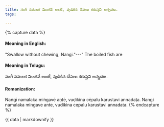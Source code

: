 ```yaml
---
title: నంగీ నమలక మింగవే అంటే, వుడికిన చేపలు కరుస్తవి అన్నదట.
tags:

---
```


{% capture data %}
#### Meaning in English:
"Swallow without chewing, Nangi."---" The boiled fish are

#### Meaning in Telugu:
నంగీ నమలక మింగవే అంటే, వుడికిన చేపలు కరుస్తవి అన్నదట.

#### Romanization:
Naṅgī namalaka miṅgavē aṇṭē, vuḍikina cēpalu karustavi annadaṭa.
Nangi namalaka mingave ante, vudikina cepalu karustavi annadata.
{% endcapture %}

{{ data | markdownify }}

